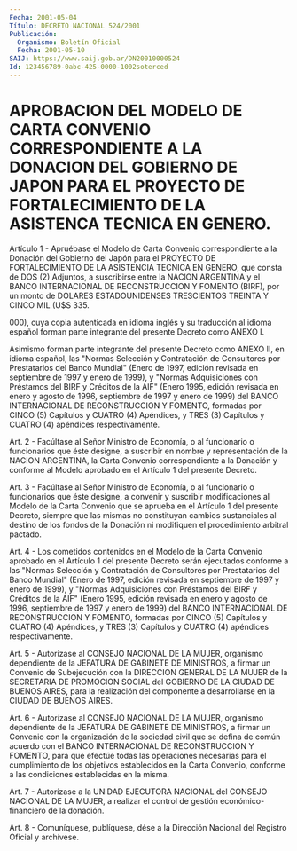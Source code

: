 ```yaml
---
Fecha: 2001-05-04
Título: DECRETO NACIONAL 524/2001
Publicación:
  Organismo: Boletín Oficial
  Fecha: 2001-05-10
SAIJ: https://www.saij.gob.ar/DN20010000524
Id: 123456789-0abc-425-0000-1002soterced
---
```

# APROBACION DEL MODELO DE CARTA CONVENIO CORRESPONDIENTE A LA DONACION DEL GOBIERNO DE JAPON PARA EL PROYECTO DE FORTALECIMIENTO DE LA ASISTENCA TECNICA EN GENERO.

<a id="1"></a>
Artículo 1 - Apruébase el Modelo  de Carta Convenio correspondiente a la Donación del Gobierno del Japón  para  el  PROYECTO  DE FORTALECIMIENTO  DE  LA ASISTENCIA TECNICA EN GENERO, que consta de DOS (2) Adjuntos, a suscribirse  entre la NAClON ARGENTINA y el BANCO INTERNACIONAL DE RECONSTRUCCION  Y  FOMENTO (BIRF), por un monto de DOLARES ESTADOUNIDENSES TRESCIENTOS TREINTA  Y  CINCO  MIL (U$S 335.

000), cuya copia autenticada en idioma inglés y su traducción  al idioma español  forman  parte integrante del presente Decreto como ANEXO I.

Asimismo forman parte integrante  del  presente  Decreto como ANEXO II,  en  idioma  español,  las "Normas Selección y Contratación  de Consultores por Prestatarios  del  Banco  Mundial" (Enero de 1997, edición revisada en septiembre de 1997 y enero  de 1999), y "Normas Adquisiciones con Préstamos del BIRF y Créditos de  la  AIF" (Enero 1995,  edición  revisada  en enero y agosto de 1996, septiembre  de 1997 y enero de 1999) del BANCO  INTERNACIONAL  DE RECONSTRUCCION Y FOMENTO, formadas por CINCO (5) Capítulos y CUATRO (4) Apéndices, y TRES    (3)   Capítulos  y  CUATRO  (4)  apéndices  respectivamente.

<a id="2"></a>
Art. 2 - Facúltase al Señor Ministro de Economía, o al funcionario o funcionarios que éste designe, a suscribir en nombre y representación de la NACION ARGENTINA, la Carta Convenio correspondiente  a la Donación y conforme al Modelo aprobado en el Artículo 1 del presente Decreto.

<a id="3"></a>
Art. 3 - Facúltase al Señor Ministro de Economía, o al funcionario o funcionarios que éste designe, a convenir y suscribir modificaciones al  Modelo de la Carta Convenio que se aprueba en el Artículo  1  del  presente  Decreto,  siempre  que  las  mismas  no constituyan cambios  sustanciales  al  destino  de los fondos de la Donación    ni  modifiquen  el  procedimiento  arbitral    pactado.

<a id="4"></a>
Art. 4 - Los  cometidos  contenidos  en  el  Modelo  de  la  Carta Convenio  aprobado  en  el  Artículo  1  del presente Decreto serán ejecutados  conforme  a las "Normas Selección  y  Contratación  de Consultores por Prestatarios  del  Banco  Mundial"  (Enero de 1997, edición revisada en septiembre de 1997 y enero de 1999),  y "Normas Adquisiciones con Préstamos del BIRF y Créditos de la AIF"  (Enero 1995,  edición  revisada  en  enero y agosto de 1996, septiembre de 1997 y enero de 1999) del BANCO  INTERNACIONAL DE RECONSTRUCCION Y FOMENTO, formadas por CINCO (5) Capítulos y CUATRO (4) Apéndices, y TRES  (3)  Capítulos  y  CUATRO  (4)  apéndices    respectivamente.

<a id="5"></a>
Art.  5  -  Autorízase  al CONSEJO NACIONAL DE LA MUJER,  organismo dependiente de la JEFATURA  DE  GABINETE DE MINISTROS, a firmar un Convenio de Subejecución con la DIRECCION GENERAL DE LA MUJER de la SECRETARIA DE PROMOCION SOCIAL del  GOBIERNO DE LA CIUDAD DE BUENOS AIRES, para la realización del componente  a  desarrollarse  en  la CIUDAD DE BUENOS AIRES.

<a id="6"></a>
Art.  6  -  Autorízase  al  CONSEJO NACIONAL DE LA MUJER, organismo dependiente de la JEFATURA DE  GABINETE DE MINISTROS, a firmar un Convenio con la organización de la sociedad civil que se defina de común  acuerdo  con  el BANCO INTERNACIONAL  DE  RECONSTRUCCION  Y FOMENTO, para que efectúe todas las operaciones necesarias para el cumplimiento de los objetivos  establecidos en la Carta Convenio, conforme a las condiciones establecidas en la misma.

<a id="7"></a>
Art.  7 - Autorízase a la UNIDAD EJECUTORA  NACIONAL  del  CONSEJO NACIONAL  DE LA MUJER, a realizar el control de gestión económico- financiero de la donación.

<a id="8"></a>
Art.  8 - Comuníquese,  publíquese, dése a la Dirección Nacional del Registro Oficial y archívese.